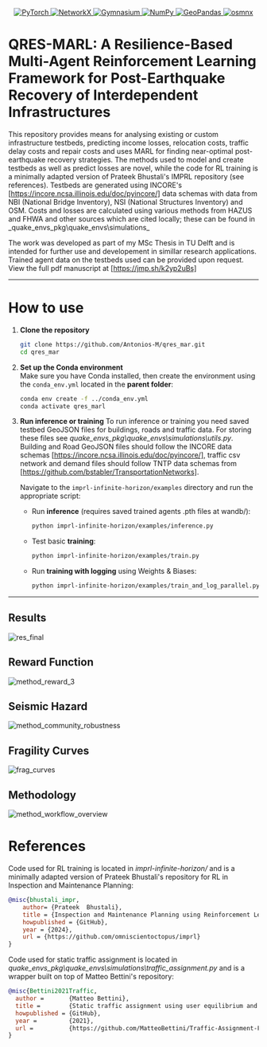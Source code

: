 <p align="center">
  <a href="https://pytorch.org/">
    <img src="https://img.shields.io/badge/PyTorch-%23EE4C2C.svg?style=for-the-badge&logo=pytorch&logoColor=white" alt="PyTorch" />
  </a>
  <a href="https://networkx.org/">
    <img src="https://img.shields.io/badge/NetworkX-Python-blue?style=for-the-badge&logo=python&logoColor=white" alt="NetworkX" />
  </a>
  <a href="https://gymnasium.farama.org/">
    <img src="https://img.shields.io/badge/Gymnasium-40c4ff?style=for-the-badge&logo=python&logoColor=white" alt="Gymnasium" />
  </a>
  <a href="https://numpy.org/">
    <img src="https://img.shields.io/badge/NumPy-013243?style=for-the-badge&logo=numpy&logoColor=white" alt="NumPy" />
  </a>
  <a href="https://geopandas.org/">
    <img src="https://img.shields.io/badge/GeoPandas-Python-blue?style=for-the-badge&logo=python&logoColor=white" alt="GeoPandas" />
  </a>
  <a href="https://github.com/gboeing/osmnx">
    <img src="https://img.shields.io/badge/osmnx-Python-blue?style=for-the-badge&logo=python&logoColor=white" alt="osmnx" />
  </a>
</p>

# QRES-MARL: A Resilience-Based Multi-Agent Reinforcement Learning Framework for Post-Earthquake Recovery of Interdependent Infrastructures

This repository provides means for analysing existing or custom infrastructure testbeds, predicting income losses, relocation costs, traffic delay costs and repair costs and uses MARL for finding near-optimal post-earthquake recovery strategies. The methods used to model and create testbeds as well as predict losses are novel, while the code for RL training is a minimally adapted version of Prateek Bhustali's IMPRL repository (see references). Testbeds are generated using INCORE's [https://incore.ncsa.illinois.edu/doc/pyincore/] data schemas with data from  NBI (National Bridge Inventory), NSI (National Structures Inventory) and OSM. Costs and losses are calculated using various methods from HAZUS and FHWA and other sources which are cited locally; these can be found in _quake_envs_pkg\quake_envs\simulations\_

The work was developed as part of my MSc Thesis in TU Delft and is intended for further use and developement in simillar research applications. Trained agent data on the testbeds used can be provided upon request. View the full pdf manuscript at [https://jmp.sh/k2yp2uBs]

---

# How to use
1. **Clone the repository**

   ```bash
   git clone https://github.com/Antonios-M/qres_mar.git
   cd qres_mar
   ```

2. **Set up the Conda environment**  
   Make sure you have Conda installed, then create the environment using the `conda_env.yml` located in the **parent folder**:

   ```bash
   conda env create -f ../conda_env.yml
   conda activate qres_marl
   ```


3. **Run inference or training**
   To run inference or training you need saved testbed GeoJSON files for buildings, roads and traffic data. For storing these files see _quake_envs_pkg\quake_envs\simulations\utils.py_.
   Building and Road GeoJSON files should follow the INCORE data schemas [https://incore.ncsa.illinois.edu/doc/pyincore/], traffic csv network and demand files should follow TNTP data
   schemas from [https://github.com/bstabler/TransportationNetworks].
   
   Navigate to the `imprl-infinite-horizon/examples` directory and run the appropriate script:

   - Run **inference** (requires saved trained agents .pth files at wandb/):
     ```bash
     python imprl-infinite-horizon/examples/inference.py
     ```

   - Test basic **training**:
     ```bash
     python imprl-infinite-horizon/examples/train.py
     ```

   - Run **training with logging** using Weights & Biases:
     ```bash
     python imprl-infinite-horizon/examples/train_and_log_parallel.py
     ```

---

## Results
![res_final](https://github.com/user-attachments/assets/45879e2e-d003-478f-94d2-47975bb23fc5)

## Reward Function
![method_reward_3](https://github.com/user-attachments/assets/93ebd24b-276c-4d0c-8e55-1e83cda12389)

## Seismic Hazard
![method_community_robustness](https://github.com/user-attachments/assets/31bac2b5-2efb-4332-be2a-6bfe2fac7306)

## Fragility Curves
![frag_curves](https://github.com/user-attachments/assets/18a72b28-dffd-4d56-b921-0f5140527b39)


## Methodology
![method_workflow_overview](https://github.com/user-attachments/assets/f3156b0d-3492-45de-b9a7-066cc4227bd4)



# References

Code used for RL training is located in _imprl-infinite-horizon/_ and is a minimally adapted version of Prateek Bhustali's repository for RL in Inspection and Maintenance Planning:

```bib
@misc{bhustali_impr,
    author= {Prateek  Bhustali},
    title = {Inspection and Maintenance Planning using Reinforcement Learning (IMPRL)},
    howpublished = {GitHub},
    year = {2024},
    url = {https://github.com/omniscientoctopus/imprl}
}
```

Code used for static traffic assignment is located in _quake_envs_pkg\quake_envs\simulations\traffic_assignment.py_ and is a wrapper built on top of Matteo Bettini's repository:

```bib
@misc{Bettini2021Traffic,
  author =       {Matteo Bettini},
  title =        {Static traffic assignment using user equilibrium and system optimum},
  howpublished = {GitHub},
  year =         {2021},
  url =          {https://github.com/MatteoBettini/Traffic-Assignment-Frank-Wolfe-2021}
}
```
